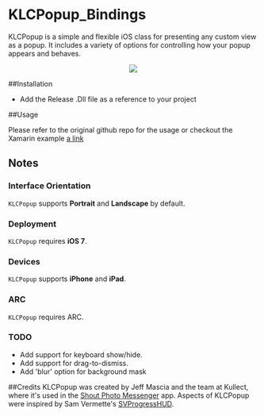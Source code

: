 KLCPopup_Bindings
========

KLCPopup is a simple and flexible iOS class for presenting any custom view as a popup. It includes a variety of options for controlling how your popup appears and behaves.

<p align="center"><img src="http://i.imgur.com/BEmRGb5.gif"/></p>

##Installation

- Add the Release .Dll file as a reference to your project

##Usage

Please refer to the original github repo for the usage or checkout the Xamarin example
[a link](https://github.com/jmascia/KLCPopup)



## Notes

### Interface Orientation
`KLCPopup` supports **Portrait** and **Landscape** by default.

### Deployment
`KLCPopup` requires **iOS 7**.

### Devices
`KLCPopup` supports **iPhone** and **iPad**.

### ARC
`KLCPopup` requires ARC.

### TODO
- Add support for keyboard show/hide.
- Add support for drag-to-dismiss.
- Add 'blur' option for background mask

##Credits
KLCPopup was created by Jeff Mascia and the team at Kullect, where it's used in the [Shout Photo Messenger](http://tryshout.com) app. Aspects of KLCPopup were inspired by Sam Vermette's [SVProgressHUD](https://github.com/samvermette/SVProgressHUD).
